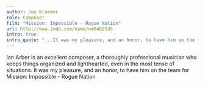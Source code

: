```yaml
---
author: Joe Kraemer
role: Composer
film: "Mission: Impossible - Rogue Nation"
url: http://www.imdb.com/name/nm0469145
intro: true
intro_quote: "...It was my pleasure, and an honor, to have him on the team for Mission: Impossible - Rogue Nation."
---
```

Ian Arber is an excellent composer, a thoroughly professional musician who keeps things organized and lighthearted, even in the most tense of situations.  It was my pleasure, and an honor, to have him on the team for Mission: Impossible - Rogue Nation

